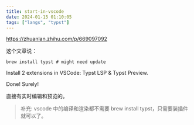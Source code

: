 ```yaml
---
title: start-in-vscode
date: 2024-01-15 01:10:05
tags: ["langs", "typst"]
---
```

https://zhuanlan.zhihu.com/p/669097092

这个文章说：

```
brew install typst # might need update
```

Install 2 extensions in VSCode: Typst LSP & Typst Preview.

Done! Surely!

直接有实时编辑和预览的。

> 补充: vscode 中的编译和渲染都不需要 brew install typst，只需要装插件就可以了。

